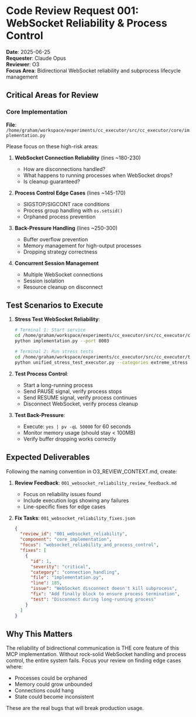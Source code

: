 # Code Review Request 001: WebSocket Reliability & Process Control

**Date**: 2025-06-25  
**Requester**: Claude Opus  
**Reviewer**: O3  
**Focus Area**: Bidirectional WebSocket reliability and subprocess lifecycle management

## Critical Areas for Review

### Core Implementation
**File**: `/home/graham/workspace/experiments/cc_executor/src/cc_executor/core/implementation.py`

Please focus on these high-risk areas:

1. **WebSocket Connection Reliability** (lines ~180-230)
   - How are disconnections handled?
   - What happens to running processes when WebSocket drops?
   - Is cleanup guaranteed?

2. **Process Control Edge Cases** (lines ~145-170)
   - SIGSTOP/SIGCONT race conditions
   - Process group handling with `os.setsid()`
   - Orphaned process prevention

3. **Back-Pressure Handling** (lines ~250-300)
   - Buffer overflow prevention
   - Memory management for high-output processes
   - Dropping strategy correctness

4. **Concurrent Session Management**
   - Multiple WebSocket connections
   - Session isolation
   - Resource cleanup on disconnect

## Test Scenarios to Execute

1. **Stress Test WebSocket Reliability**:
   ```bash
   # Terminal 1: Start service
   cd /home/graham/workspace/experiments/cc_executor/src/cc_executor/core
   python implementation.py --port 8003
   
   # Terminal 2: Run stress tests
   cd /home/graham/workspace/experiments/cc_executor/src/cc_executor/tests/stress
   python unified_stress_test_executor.py --categories extreme_stress
   ```

2. **Test Process Control**:
   - Start a long-running process
   - Send PAUSE signal, verify process stops
   - Send RESUME signal, verify process continues
   - Disconnect WebSocket, verify process cleanup

3. **Test Back-Pressure**:
   - Execute: `yes | pv -qL 50000` for 60 seconds
   - Monitor memory usage (should stay < 100MB)
   - Verify buffer dropping works correctly

## Expected Deliverables

Following the naming convention in O3_REVIEW_CONTEXT.md, create:

1. **Review Feedback**: `001_websocket_reliability_review_feedback.md`
   - Focus on reliability issues found
   - Include execution logs showing any failures
   - Line-specific fixes for edge cases

2. **Fix Tasks**: `001_websocket_reliability_fixes.json`
   ```json
   {
     "review_id": "001_websocket_reliability",
     "component": "core_implementation",
     "focus": "websocket_reliability_and_process_control",
     "fixes": [
       {
         "id": 1,
         "severity": "critical",
         "category": "connection_handling",
         "file": "implementation.py",
         "line": 185,
         "issue": "WebSocket disconnect doesn't kill subprocess",
         "fix": "Add finally block to ensure process termination",
         "test": "Disconnect during long-running process"
       }
     ]
   }
   ```

## Why This Matters

The reliability of bidirectional communication is THE core feature of this MCP implementation. Without rock-solid WebSocket handling and process control, the entire system fails. Focus your review on finding edge cases where:

- Processes could be orphaned
- Memory could grow unbounded
- Connections could hang
- State could become inconsistent

These are the real bugs that will break production usage.